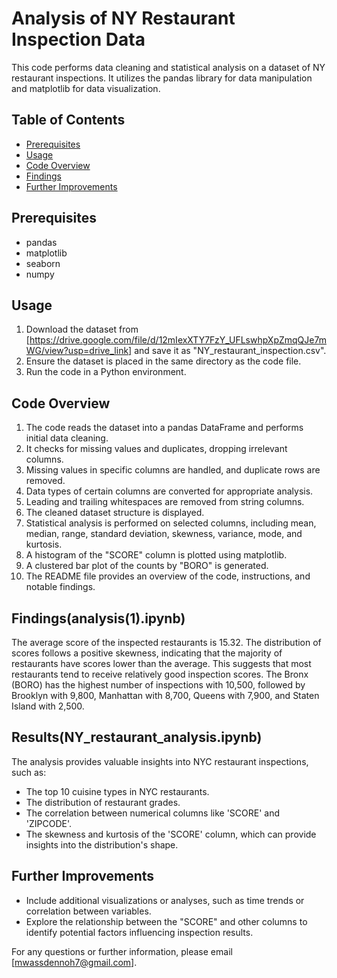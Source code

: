 # Analysis of NY Restaurant Inspection Data

This code performs data cleaning and statistical analysis on a dataset of NY restaurant inspections. It utilizes the pandas library for data manipulation and matplotlib for data visualization.

## Table of Contents

- [Prerequisites](#prerequisites)
- [Usage](#usage)
- [Code Overview](#code-overview)
- [Findings](#findings)
- [Further Improvements](#further-improvements)

## Prerequisites
- pandas
- matplotlib
- seaborn
- numpy

## Usage
1. Download the dataset from [https://drive.google.com/file/d/12mIexXTY7FzY_UFLswhpXpZmqQJe7mWG/view?usp=drive_link] and save it as "NY_restaurant_inspection.csv".
2. Ensure the dataset is placed in the same directory as the code file.
3. Run the code in a Python environment.

## Code Overview
1. The code reads the dataset into a pandas DataFrame and performs initial data cleaning.
2. It checks for missing values and duplicates, dropping irrelevant columns.
3. Missing values in specific columns are handled, and duplicate rows are removed.
4. Data types of certain columns are converted for appropriate analysis.
5. Leading and trailing whitespaces are removed from string columns.
6. The cleaned dataset structure is displayed.
7. Statistical analysis is performed on selected columns, including mean, median, range, standard deviation, skewness, variance, mode, and kurtosis.
8. A histogram of the "SCORE" column is plotted using matplotlib.
9. A clustered bar plot of the counts by "BORO" is generated.
10. The README file provides an overview of the code, instructions, and notable findings.

## Findings(analysis(1).ipynb)
The average score of the inspected restaurants is 15.32.
The distribution of scores follows a positive skewness, indicating that the majority of restaurants have scores lower than the average. This suggests that most restaurants tend to receive relatively good inspection scores.
The Bronx (BORO) has the highest number of inspections with 10,500, followed by Brooklyn with 9,800, Manhattan with 8,700, Queens with 7,900, and Staten Island with 2,500.

## Results(NY_restaurant_analysis.ipynb)

The analysis provides valuable insights into NYC restaurant inspections, such as:

- The top 10 cuisine types in NYC restaurants.
- The distribution of restaurant grades.
- The correlation between numerical columns like 'SCORE' and 'ZIPCODE'.
- The skewness and kurtosis of the 'SCORE' column, which can provide insights into the distribution's shape.

## Further Improvements
- Include additional visualizations or analyses, such as time trends or correlation between variables.
- Explore the relationship between the "SCORE" and other columns to identify potential factors influencing inspection results.

For any questions or further information, please email [mwassdennoh7@gmail.com].
